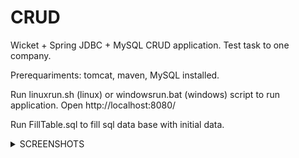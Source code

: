 # CRUD
Wicket + Spring JDBC + MySQL CRUD application. Test task to one company.

Prerequariments: tomcat, maven, MySQL installed.

Run linuxrun.sh (linux) or windowsrun.bat (windows) script to run application.
Open http://localhost:8080/

Run FillTable.sql to fill sql data base with initial data.

<details>
  <summary>SCREENSHOTS</summary>
  <p>![1](http://dl3.joxi.net/drive/2017/09/29/0020/1866/1316682/82/0ee53cf7df.jpg)</p>
![2](http://dl4.joxi.net/drive/2017/09/29/0020/1866/1316682/82/823a5e1545.jpg)
 </details>
